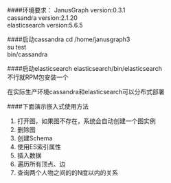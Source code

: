 ####环境要求：
 JanusGraph version:0.3.1  
 cassandra version:2.1.20  
 elasticsearch version:5.6.5

####启动cassandra
cd /home/janusgraph3  
su test  
bin/cassandra  

####启动elasticsearch
elasticsearch/bin/elasticsearch  
不行就RPM包安装一个  

在实际生产环境cassandra和elasticsearch可以分布式部署

####下面演示嵌入式使用方法
1. 打开图，如果图不存在，系统会自动创建一个图实例
2. 删除图
3. 创建Schema
4. 使用ES索引属性
5. 插入数据
6. 遍历所有顶点、边
7. 查询两个人物之间的的N度以内的关系
